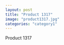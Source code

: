 ```yaml
---
layout: post
title: "Product 1317"
image: "product1317.jpg"
categories: "category1"
---
```

Product 1317

